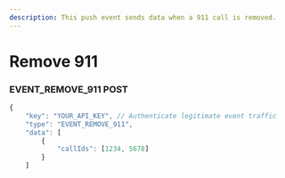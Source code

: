 ```yaml
---
description: This push event sends data when a 911 call is removed.
---
```


# Remove 911

### EVENT\_REMOVE\_911 POST

```javascript
{
    "key": "YOUR_API_KEY", // Authenticate legitimate event traffic
    "type": "EVENT_REMOVE_911",
    "data": [
        {
            "callIds": [1234, 5678]
        }
    ]
```
